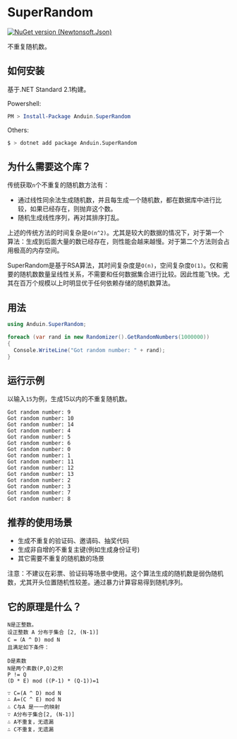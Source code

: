 # SuperRandom

[![NuGet version (Newtonsoft.Json)](https://img.shields.io/nuget/v/Anduin.SuperRandom.svg?style=flat-square)](https://www.nuget.org/packages/Anduin.SuperRandom/)

不重复随机数。

## 如何安装

基于.NET Standard 2.1构建。

Powershell:

```powershell
PM > Install-Package Anduin.SuperRandom
```

Others:

```bash
$ > dotnet add package Anduin.SuperRandom
```

## 为什么需要这个库？

传统获取`n`个不重复的随机数方法有：

* 通过线性同余法生成随机数，并且每生成一个随机数，都在数据库中进行比较，如果已经存在，则抛弃这个数。
* 随机生成线性序列，再对其排序打乱。

上述的传统方法的时间复杂是`O(n^2)`。尤其是较大的数据的情况下，对于第一个算法：生成到后面大量的数已经存在，则性能会越来越慢。对于第二个方法则会占用极高的内存空间。

SuperRandom是基于RSA算法，其时间复杂度是`O(n)`，空间复杂度`O(1)`。仅和需要的随机数数量呈线性关系，不需要和任何数据集合进行比较。因此性能飞快。尤其在百万个规模以上时明显优于任何依赖存储的随机数算法。

## 用法

```csharp
using Anduin.SuperRandom;

foreach (var rand in new Randomizer().GetRandomNumbers(1000000))
{
  Console.WriteLine("Got random number: " + rand);
}
```

## 运行示例

以输入`15`为例，生成15以内的不重复随机数。

```
Got random number: 9
Got random number: 10
Got random number: 14
Got random number: 4
Got random number: 5
Got random number: 6
Got random number: 0
Got random number: 1
Got random number: 11
Got random number: 12
Got random number: 13
Got random number: 2
Got random number: 3
Got random number: 7
Got random number: 8
```

## 推荐的使用场景

* 生成不重复的验证码、邀请码、抽奖代码
* 生成非自增的不重复主键(例如生成身份证号)
* 其它需要不重复的随机数的场景

注意：不建议在彩票、验证码等场景中使用。这个算法生成的随机数是弱伪随机数，尤其开头位置随机性较差。通过暴力计算容易得到随机序列。

## 它的原理是什么？

```
N是正整数。
设正整数 A 分布于集合 [2, (N-1)]
C =（A ^ D) mod N
且满足如下条件：

D是素数
N是两个素数(P,Q)之积
P != Q
(D * E) mod ((P-1) * (Q-1))=1

∵ C=(A ^ D) mod N
∴ A=(C ^ E) mod N
∴ C与A 是一一的映射
∵ A分布于集合[2, (N-1)]
∴ A不重复，无遗漏
∴ C不重复，无遗漏
```

